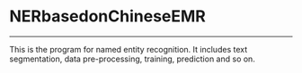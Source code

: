 # NERbasedonChineseEMR
---
This is the program for named entity recognition. It includes text segmentation, data pre-processing, training, prediction and so on.
